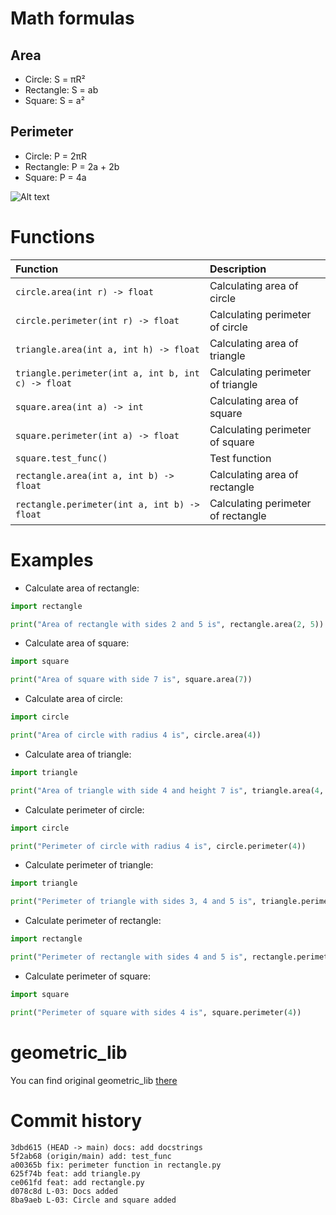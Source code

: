 # Math formulas
## Area
- Circle: S = πR²
- Rectangle: S = ab
- Square: S = a²

## Perimeter
- Circle: P = 2πR
- Rectangle: P = 2a + 2b
- Square: P = 4a

![Alt text](https://geometryproject.synthasite.com/resources/formulas.jpg)

# Functions
| Function   |      Description    |
|:----------|:-------------|
| ```circle.area(int r) -> float``` | Calculating area of circle |
| ```circle.perimeter(int r) -> float``` | Calculating perimeter of circle |
| ```triangle.area(int a, int h) -> float``` | Calculating area of triangle |
| ```triangle.perimeter(int a, int b, int c) -> float``` | Calculating perimeter of triangle |
| ```square.area(int a) -> int``` | Calculating area of square |
| ```square.perimeter(int a) -> float``` | Calculating perimeter of square |
| ```square.test_func()``` | Test function |
| ```rectangle.area(int a, int b) -> float``` | Calculating area of rectangle |
| ```rectangle.perimeter(int a, int b) -> float``` | Calculating perimeter of rectangle |


# Examples
- Calculate area of rectangle:
```python
import rectangle

print("Area of rectangle with sides 2 and 5 is", rectangle.area(2, 5))
```

- Calculate area of square:
```python
import square

print("Area of square with side 7 is", square.area(7))
```

- Calculate area of circle:
```python
import circle

print("Area of circle with radius 4 is", circle.area(4))
```

- Calculate area of triangle:
```python
import triangle

print("Area of triangle with side 4 and height 7 is", triangle.area(4, 7))
```

- Calculate perimeter of circle:
```python
import circle

print("Perimeter of circle with radius 4 is", circle.perimeter(4))
```

- Calculate perimeter of triangle:
```python
import triangle

print("Perimeter of triangle with sides 3, 4 and 5 is", triangle.perimeter(3, 4, 5))
```

- Calculate perimeter of rectangle:
```python
import rectangle

print("Perimeter of rectangle with sides 4 and 5 is", rectangle.perimeter(4, 5))
```

- Calculate perimeter of square:
```python
import square

print("Perimeter of square with sides 4 is", square.perimeter(4))
```

# geometric_lib
You can find original geometric_lib  [there](https://youtu.be/dQw4w9WgXcQ?si=yCvQ5_A6yY0mO5Yb)

# Commit history
```
3dbd615 (HEAD -> main) docs: add docstrings
5f2ab68 (origin/main) add: test_func
a00365b fix: perimeter function in rectangle.py
625f74b feat: add triangle.py
ce061fd feat: add rectangle.py
d078c8d L-03: Docs added
8ba9aeb L-03: Circle and square added
```